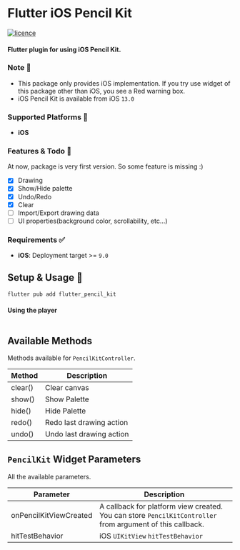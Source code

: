 # Flutter iOS Pencil Kit

[![licence](https://img.shields.io/badge/licence-MIT-orange.svg)](https://github.com/mj-studio-library/flutter-pencilkit/blob/main/LICENSE)

#### Flutter plugin for using iOS Pencil Kit.

### Note 📒
- This package only provides iOS implementation. If you try use widget of this package other than iOS, you see a Red warning box.
- iOS Pencil Kit is available from iOS `13.0`

### Supported Platforms 📱
- **iOS**



### Features & Todo 🌟

At now, package is very first version. So some feature is missing :)

- [x] Drawing
- [x] Show/Hide palette
- [x] Undo/Redo
- [x] Clear
- [ ] Import/Export drawing data
- [ ] UI properties(background color, scrollability, etc...)

### Requirements ✅
* **iOS**: Deployment target >= `9.0`

## Setup & Usage 🎉

```shell
flutter pub add flutter_pencil_kit
```


#### Using the player

```dart
```

## Available Methods
Methods available for `PencilKitController`.

| Method  | Description              |
|---------|--------------------------|
| clear() | Clear canvas             |
| show()  | Show Palette             |
| hide()  | Hide Palette             |
| redo()  | Redo last drawing action |
| undo()  | Undo last drawing action |


## `PencilKit` Widget Parameters
All the available parameters.


| Parameter              | Description                                                                                               |
|------------------------|-----------------------------------------------------------------------------------------------------------|
| onPencilKitViewCreated | A callback for platform view created. You can store `PencilKitController` from argument of this callback. |
| hitTestBehavior   | iOS `UIKitView` `hitTestBehavior`                                                                         |
